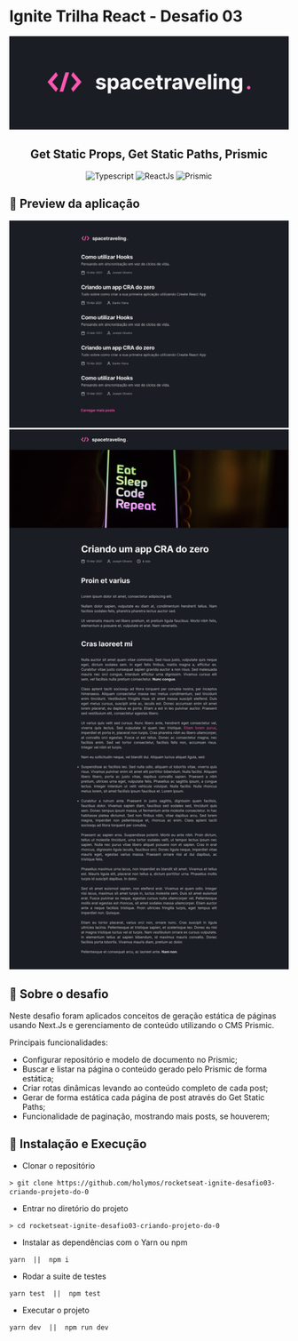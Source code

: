 # Ignite Trilha React - Desafio 03

<img alt="travelling. logo" src="./assets/travelling-capa.png" />

<h2 align="center">
  Get Static Props, Get Static Paths, Prismic
</h2>

<p align="center">
  <img alt="Typescript" src="https://img.shields.io/badge/TypeScript-007ACC?style=for-the-badge&logo=typescript&logoColor=white">

  <img alt="ReactJs" src="https://img.shields.io/badge/React-20232A?style=for-the-badge&logo=react&logoColor=61DAFB">

  <img alt="Prismic" src="https://camo.githubusercontent.com/99fac6df9734ffa608312a931a75fa9d9b0899aeb857d95d1f725f5dded3fee7/68747470733a2f2f696d672e736869656c64732e696f2f7374617469632f76313f7374796c653d666f722d7468652d6261646765266d6573736167653d507269736d696326636f6c6f723d353136334241266c6f676f3d507269736d6963266c6f676f436f6c6f723d464646464646266c6162656c3d">

</p>

## :eyes: Preview da aplicação

<img src="./assets/travelling-home.png" alt="Travelling homepage">

<img src="./assets/travelling-post.png" alt="Travelling post page">

## :rocket: Sobre o desafio

Neste desafio foram aplicados conceitos de geração estática de páginas usando Next.Js e gerenciamento de conteúdo utilizando o CMS Prismic.

Principais funcionalidades:

- Configurar repositório e modelo de documento no Prismic;
- Buscar e listar na página o conteúdo gerado pelo Prismic de forma estática;
- Criar rotas dinâmicas levando ao conteúdo completo de cada post;
- Gerar de forma estática cada página de post através do Get Static Paths;
- Funcionalidade de paginação, mostrando mais posts, se houverem;

## :wrench: Instalação e Execução

- Clonar o repositório

```
> git clone https://github.com/holymos/rocketseat-ignite-desafio03-criando-projeto-do-0
```

- Entrar no diretório do projeto

```
> cd rocketseat-ignite-desafio03-criando-projeto-do-0
```

- Instalar as dependências com o Yarn ou npm

```
yarn  ||  npm i
```

- Rodar a suite de testes

```
yarn test  ||  npm test
```

- Executar o projeto

```
yarn dev  ||  npm run dev
```
